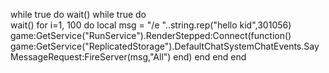 while true do
wait()
while true do            
wait()
for i=1, 100 do
local msg = "/e "..string.rep("hello kid",301056)
game:GetService("RunService").RenderStepped:Connect(function()
game:GetService("ReplicatedStorage").DefaultChatSystemChatEvents.SayMessageRequest:FireServer(msg,"All")
end)
end
end
end
